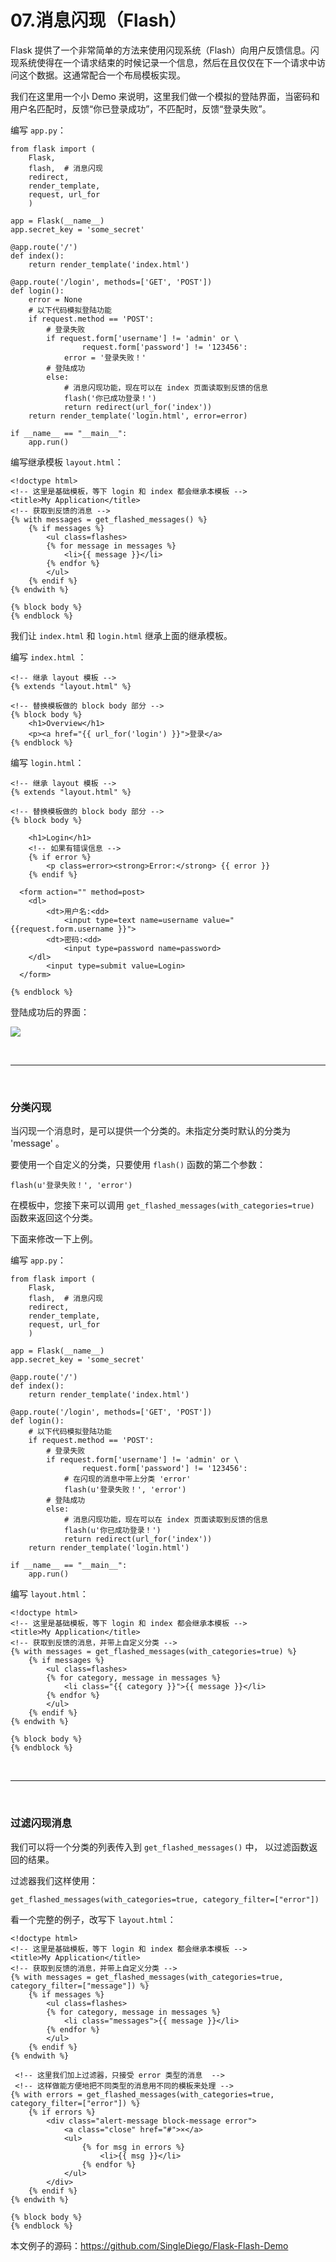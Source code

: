 # 07.消息闪现（Flash）


Flask 提供了一个非常简单的方法来使用闪现系统（Flash）向用户反馈信息。闪现系统使得在一个请求结束的时候记录一个信息，然后在且仅仅在下一个请求中访问这个数据。这通常配合一个布局模板实现。

我们在这里用一个小 Demo 来说明，这里我们做一个模拟的登陆界面，当密码和用户名匹配时，反馈“你已登录成功”，不匹配时，反馈“登录失败”。

编写 ``app.py``：
```
from flask import (
    Flask, 
    flash,  # 消息闪现
    redirect, 
    render_template, 
    request, url_for
    )

app = Flask(__name__)
app.secret_key = 'some_secret'

@app.route('/')
def index():
    return render_template('index.html')

@app.route('/login', methods=['GET', 'POST'])
def login():
    error = None
    # 以下代码模拟登陆功能
    if request.method == 'POST':
        # 登录失败
        if request.form['username'] != 'admin' or \
                request.form['password'] != '123456':
            error = '登录失败！'
        # 登陆成功
        else:
            # 消息闪现功能，现在可以在 index 页面读取到反馈的信息
            flash('你已成功登录！')
            return redirect(url_for('index'))
    return render_template('login.html', error=error)

if __name__ == "__main__":
    app.run()
```

编写继承模板 ``layout.html``：
```
<!doctype html>
<!-- 这里是基础模板，等下 login 和 index 都会继承本模板 -->
<title>My Application</title>
<!-- 获取到反馈的消息 -->
{% with messages = get_flashed_messages() %}
    {% if messages %}
        <ul class=flashes>
        {% for message in messages %}
            <li>{{ message }}</li>
        {% endfor %}
        </ul>
    {% endif %}
{% endwith %}

{% block body %}
{% endblock %}
```

我们让 ``index.html`` 和 ``login.html`` 继承上面的继承模板。

编写 ``index.html`` ：
```
<!-- 继承 layout 模板 -->
{% extends "layout.html" %}

<!-- 替换模板做的 block body 部分 -->
{% block body %}
    <h1>Overview</h1>
    <p><a href="{{ url_for('login') }}">登录</a>
{% endblock %}
```

编写 ``login.html``：
```
<!-- 继承 layout 模板 -->
{% extends "layout.html" %}

<!-- 替换模板做的 block body 部分 -->
{% block body %}

    <h1>Login</h1>
    <!-- 如果有错误信息 -->
    {% if error %}
        <p class=error><strong>Error:</strong> {{ error }}
    {% endif %}

  <form action="" method=post>
    <dl>
        <dt>用户名:<dd>
            <input type=text name=username value="{{request.form.username }}">
        <dt>密码:<dd>
            <input type=password name=password>
    </dl>
        <input type=submit value=Login>
  </form>

{% endblock %}
```

登陆成功后的界面：

![](https://github.com/SingleDiego/Flask-Notes/blob/main/IMG/01.png)


<br>
<hr>
<br>


### 分类闪现

当闪现一个消息时，是可以提供一个分类的。未指定分类时默认的分类为 'message' 。 


要使用一个自定义的分类，只要使用 ``flash()`` 函数的第二个参数：
```
flash(u'登录失败！', 'error')
```

在模板中，您接下来可以调用 ``get_flashed_messages(with_categories=true)`` 函数来返回这个分类。

下面来修改一下上例。

编写 ``app.py``：
```
from flask import (
    Flask, 
    flash,  # 消息闪现
    redirect, 
    render_template, 
    request, url_for
    )

app = Flask(__name__)
app.secret_key = 'some_secret'

@app.route('/')
def index():
    return render_template('index.html')

@app.route('/login', methods=['GET', 'POST'])
def login():
    # 以下代码模拟登陆功能
    if request.method == 'POST':
        # 登录失败
        if request.form['username'] != 'admin' or \
                request.form['password'] != '123456':
            # 在闪现的消息中带上分类 'error'
            flash(u'登录失败！', 'error')
        # 登陆成功
        else:
            # 消息闪现功能，现在可以在 index 页面读取到反馈的信息
            flash(u'你已成功登录！')
            return redirect(url_for('index'))
    return render_template('login.html')

if __name__ == "__main__":
    app.run()
```

编写 ``layout.html``：

```
<!doctype html>
<!-- 这里是基础模板，等下 login 和 index 都会继承本模板 -->
<title>My Application</title>
<!-- 获取到反馈的消息，并带上自定义分类 -->
{% with messages = get_flashed_messages(with_categories=true) %}
    {% if messages %}
        <ul class=flashes>
        {% for category, message in messages %}
            <li class="{{ category }}">{{ message }}</li>
        {% endfor %}
        </ul>
    {% endif %}
{% endwith %}

{% block body %}
{% endblock %}
```

<br>
<hr>
<br>


### 过滤闪现消息

我们可以将一个分类的列表传入到 ``get_flashed_messages()`` 中， 以过滤函数返回的结果。

过滤器我们这样使用：
```
get_flashed_messages(with_categories=true, category_filter=["error"])
```

看一个完整的例子，改写下 ``layout.html``：
```
<!doctype html>
<!-- 这里是基础模板，等下 login 和 index 都会继承本模板 -->
<title>My Application</title>
<!-- 获取到反馈的消息，并带上自定义分类 -->
{% with messages = get_flashed_messages(with_categories=true, category_filter=["message"]) %}
    {% if messages %}
        <ul class=flashes>
        {% for category, message in messages %}
            <li class="messages">{{ message }}</li>
        {% endfor %}
        </ul>
    {% endif %}
{% endwith %}

 <!-- 这里我们加上过滤器，只接受 error 类型的消息  -->
 <!-- 这样做能方便地把不同类型的消息用不同的模板来处理 -->
{% with errors = get_flashed_messages(with_categories=true, category_filter=["error"]) %}
	{% if errors %}
		<div class="alert-message block-message error">
			<a class="close" href="#">×</a>
			<ul>
				{% for msg in errors %}
					<li>{{ msg }}</li>
				{% endfor %}
			</ul>
		</div>
	{% endif %}
{% endwith %}

{% block body %}
{% endblock %}
```

本文例子的源码：https://github.com/SingleDiego/Flask-Flash-Demo

